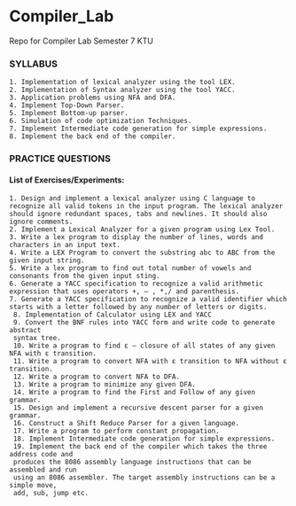 # Compiler_Lab
Repo for Compiler Lab Semester 7 KTU


### SYLLABUS
    1. Implementation of lexical analyzer using the tool LEX.
    2. Implementation of Syntax analyzer using the tool YACC.
    3. Application problems using NFA and DFA.
    4. Implement Top-Down Parser.
    5. Implement Bottom-up parser.
    6. Simulation of code optimization Techniques.
    7. Implement Intermediate code generation for simple expressions.
    8. Implement the back end of the compiler.

### PRACTICE QUESTIONS
#### List of Exercises/Experiments:
    1. Design and implement a lexical analyzer using C language to recognize all valid tokens in the input program. The lexical analyzer should ignore redundant spaces, tabs and newlines. It should also ignore comments.
    2. Implement a Lexical Analyzer for a given program using Lex Tool.
    3. Write a lex program to display the number of lines, words and characters in an input text.
    4. Write a LEX Program to convert the substring abc to ABC from the given input string.
    5. Write a lex program to find out total number of vowels and consonants from the given input sting.
    6. Generate a YACC specification to recognize a valid arithmetic expression that uses operators +, – , *,/ and parenthesis.
    7. Generate a YACC specification to recognize a valid identifier which starts with a letter followed by any number of letters or digits.
     8. Implementation of Calculator using LEX and YACC
     9. Convert the BNF rules into YACC form and write code to generate abstract
     syntax tree.
     10. Write a program to find ε – closure of all states of any given NFA with ε transition.
     11. Write a program to convert NFA with ε transition to NFA without ε transition.
     12. Write a program to convert NFA to DFA.
     13. Write a program to minimize any given DFA.
     14. Write a program to find the First and Follow of any given grammar.
     15. Design and implement a recursive descent parser for a given grammar.
     16. Construct a Shift Reduce Parser for a given language.
     17. Write a program to perform constant propagation.
     18. Implement Intermediate code generation for simple expressions.
     19. Implement the back end of the compiler which takes the three address code and
     produces the 8086 assembly language instructions that can be assembled and run
     using an 8086 assembler. The target assembly instructions can be a simple move,
     add, sub, jump etc.
